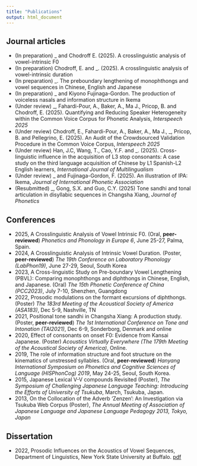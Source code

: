 ```yaml
---
title: "Publications"
output: html_document
---
```


## Journal articles

- (In preparation) \_ and Chodroff E. (2025). A crosslinguistic analysis of vowel-intrinsic F0
- (In preparation) Chodroff, E. and \_. (2025). A crosslinguistic analysis of vowel-intrinsic duration
- (In preparation) \_. The preboundary lengthening of monophthongs and vowel sequences in Chinese, English and Japanese
- (In preparation) \_ and Kiyono Fujinaga-Gordon. The production of voiceless nasals and information structure in Ikema
- (Under review) \_, Fahardi-Pour, A., Baker, A., Ma J., Pricop, B. and Chodroff, E. (2025). Quantifying and Reducing Speaker Heterogeneity within the Common Voice Corpus for Phonetic Analysis, *Interspeech 2025*
- (Under review) Chodroff, E., Fahardi-Pour, A., Baker, A., Ma J., \_, Pricop, B. and Pellegrino, E. (2025). An Audit of the Crowdsourced Validation Procedure in the Common Voice Corpus, *Interspeech 2025*
- (Under review) Han, J.C, Wang, T., Cao, Y.F. and \_. (2025). Cross-linguistic influence in the acquisition of L3 stop consonants: A case study on the third language acquisition of Chinese by L1 Spanish-L2 English learners, *International Journal of Multilingualism*
- (Under review) \_ and Fujinaga-Gordon, F. (2025). An illustration of IPA: Ikema,
_Journal of International Phonetic Association_
- (Resubmitted) \_, Gong, S.X. and Guo, C.Y. (2025) Tone sandhi and tonal articulation in disyllabic sequences in Changsha Xiang, *Journal of Phonetics*

## Conferences

- 2025, A Crosslinguistic Analysis of Vowel Intrinsic F0. (Oral, **peer-reviewed**) *Phonetics and Phonology in Europe 6*, June 25-27, Palma, Spain.
- 2024, A Crosslinguistic Analysis of Intrinsic Vowel Duration. (Poster, **peer-reviewed**) *The 19th Conference on Laboratory Phonology (LabPhon19)*, June 27-29, Seoul, South Korea
- 2023, A Cross-linguistic Study on Pre-boundary Vowel Lengthening (PBVL): Comparing monophthongs and diphthongs in Chinese, English, and Japanese. (Oral) *The 15th Phonetic Conference of China (PCC2023)*, July 7-10, Shenzhen, Guangdong
- 2022, Prosodic modulations on the formant excursions of diphthongs. (Poster) *The 183rd Meeting of the Acoustical Society of America (ASA183)*, Dec 5-9, Nashville, TN
- 2021, Positional tone sandhi in Changsha Xiang: A production study. (Poster, **peer-reviewed**) *The 1st International Conference on Tone and Intonation (TAI2021)*, Dec 6-9, Sonderborg, Denmark and online
- 2020, Effect of consonants on onset F0: Evidence from Kansai Japanese. (Poster) *Acoustics Virtually Everywhere (The 179th Meeting of the Acoustical Society of America)*, Online.
- 2019, The role of information structure and foot structure on the kinematics of unstressed syllables. (Oral, **peer-reviewed**) *Hanyang International Symposium on Phonetics and Cognitive Sciences of Language (HISPhonCog) 2019*, May 24-25, Seoul, South Korea.
- 2015, Japanese Lexical V-V compounds Revisited (Poster), *The Symposium of Challenging Japanese Language Teaching: Introducing the Efforts of University of Tsukuba*, March, Tsukuba, Japan.
- 2013, On the Collocation of the Adverb ‘Zenzen’: An Investigation via Tsukuba Web Corpus (Poster), *The Annual Meeting of Association of Japanese Language and Japanese Language Pedagogy 2013, Tokyo, Japan*

## Dissertation

- 2022, Prosodic Influences on the Acoustics of Vowel Sequences, Department of Linguistics, New York State University at Buffalo. [pdf](/mz_dissertation.pdf)
